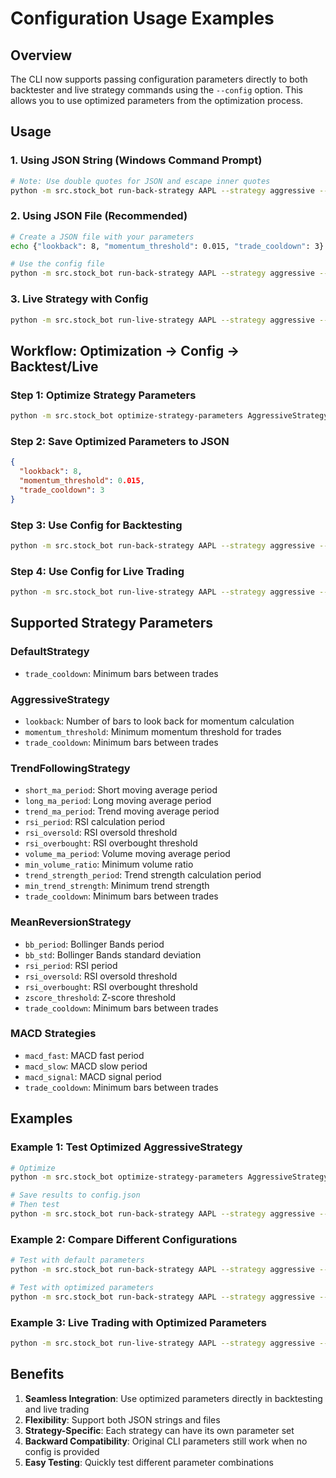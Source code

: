 # Configuration Usage Examples

## Overview
The CLI now supports passing configuration parameters directly to both backtester and live strategy commands using the `--config` option. This allows you to use optimized parameters from the optimization process.

## Usage

### 1. Using JSON String (Windows Command Prompt)
```bash
# Note: Use double quotes for JSON and escape inner quotes
python -m src.stock_bot run-back-strategy AAPL --strategy aggressive --config "{\"lookback\": 8, \"momentum_threshold\": 0.015, \"trade_cooldown\": 3}" --output-mode equity_only
```

### 2. Using JSON File (Recommended)
```bash
# Create a JSON file with your parameters
echo {"lookback": 8, "momentum_threshold": 0.015, "trade_cooldown": 3} > config.json

# Use the config file
python -m src.stock_bot run-back-strategy AAPL --strategy aggressive --config config.json --output-mode equity_only
```

### 3. Live Strategy with Config
```bash
python -m src.stock_bot run-live-strategy AAPL --strategy aggressive --config config.json
```

## Workflow: Optimization → Config → Backtest/Live

### Step 1: Optimize Strategy Parameters
```bash
python -m src.stock_bot optimize-strategy-parameters AggressiveStrategy AAPL --method brute --steps 3 --output-mode params_only
```

### Step 2: Save Optimized Parameters to JSON
```json
{
  "lookback": 8,
  "momentum_threshold": 0.015,
  "trade_cooldown": 3
}
```

### Step 3: Use Config for Backtesting
```bash
python -m src.stock_bot run-back-strategy AAPL --strategy aggressive --config optimized_params.json --output-mode full
```

### Step 4: Use Config for Live Trading
```bash
python -m src.stock_bot run-live-strategy AAPL --strategy aggressive --config optimized_params.json
```

## Supported Strategy Parameters

### DefaultStrategy
- `trade_cooldown`: Minimum bars between trades

### AggressiveStrategy  
- `lookback`: Number of bars to look back for momentum calculation
- `momentum_threshold`: Minimum momentum threshold for trades
- `trade_cooldown`: Minimum bars between trades

### TrendFollowingStrategy
- `short_ma_period`: Short moving average period
- `long_ma_period`: Long moving average period
- `trend_ma_period`: Trend moving average period
- `rsi_period`: RSI calculation period
- `rsi_oversold`: RSI oversold threshold
- `rsi_overbought`: RSI overbought threshold
- `volume_ma_period`: Volume moving average period
- `min_volume_ratio`: Minimum volume ratio
- `trend_strength_period`: Trend strength calculation period
- `min_trend_strength`: Minimum trend strength
- `trade_cooldown`: Minimum bars between trades

### MeanReversionStrategy
- `bb_period`: Bollinger Bands period
- `bb_std`: Bollinger Bands standard deviation
- `rsi_period`: RSI period
- `rsi_oversold`: RSI oversold threshold
- `rsi_overbought`: RSI overbought threshold
- `zscore_threshold`: Z-score threshold
- `trade_cooldown`: Minimum bars between trades

### MACD Strategies
- `macd_fast`: MACD fast period
- `macd_slow`: MACD slow period
- `macd_signal`: MACD signal period
- `trade_cooldown`: Minimum bars between trades

## Examples

### Example 1: Test Optimized AggressiveStrategy
```bash
# Optimize
python -m src.stock_bot optimize-strategy-parameters AggressiveStrategy AAPL --method brute --steps 3 --output-mode params_only

# Save results to config.json
# Then test
python -m src.stock_bot run-back-strategy AAPL --strategy aggressive --config config.json --output-mode full
```

### Example 2: Compare Different Configurations
```bash
# Test with default parameters
python -m src.stock_bot run-back-strategy AAPL --strategy aggressive --output-mode equity_only

# Test with optimized parameters
python -m src.stock_bot run-back-strategy AAPL --strategy aggressive --config optimized_config.json --output-mode equity_only
```

### Example 3: Live Trading with Optimized Parameters
```bash
python -m src.stock_bot run-live-strategy AAPL --strategy aggressive --config optimized_config.json
```

## Benefits

1. **Seamless Integration**: Use optimized parameters directly in backtesting and live trading
2. **Flexibility**: Support both JSON strings and files
3. **Strategy-Specific**: Each strategy can have its own parameter set
4. **Backward Compatibility**: Original CLI parameters still work when no config is provided
5. **Easy Testing**: Quickly test different parameter combinations
